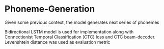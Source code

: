 # Phoneme-Generation
Given some previous context, the model generates next series of phonemes

Bidirectional LSTM model is used for implementation along with Connectionist Temporal Classification (CTC) loss and CTC beam-decoder. 
Levenshtein distance was used as evaluation metric 
